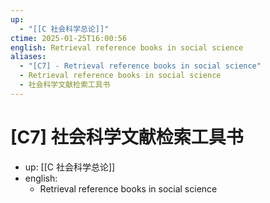 ```yaml
---
up:
  - "[[C 社会科学总论]]"
ctime: 2025-01-25T16:00:56
english: Retrieval reference books in social science
aliases:
  - "[C7] - Retrieval reference books in social science"
  - Retrieval reference books in social science
  - 社会科学文献检索工具书
---
```


# [C7] 社会科学文献检索工具书

- up: [[C 社会科学总论]]
- english:
	- Retrieval reference books in social science

